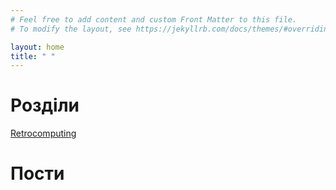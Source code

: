 ```yaml
---
# Feel free to add content and custom Front Matter to this file.
# To modify the layout, see https://jekyllrb.com/docs/themes/#overriding-theme-defaults

layout: home
title: " "
---
```


# Розділи

[Retrocomputing](retrocomputing)

# Пости
